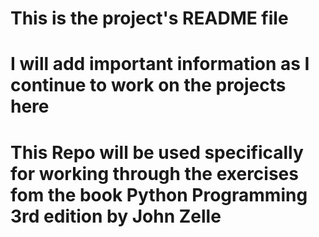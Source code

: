 # This is the project's README file

# I will add important information as I continue to work on the projects here

# This Repo will be used specifically for working through the exercises fom the book Python Programming 3rd edition by John Zelle